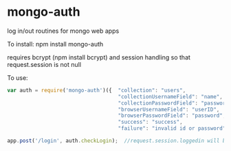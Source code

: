mongo-auth
==========

log in/out routines for mongo web apps

To install:
npm install mongo-auth

requires bcrypt (npm install bcrypt) and session handling so that request.session is not null

To use:
```javascript
var auth = require('mongo-auth')({  "collection": "users",                 
                                    "collectionUsernameField": "name",
                                    "collectionPasswordField": "password",
                                    "browserUsernameField": "userID",
                                    "browserPasswordField": "password",
                                    "success": "success",
                                    "failure": "invalid id or password"});

app.post('/login', auth.checkLogin);  //request.session.loggedin will be set to true or false
```

